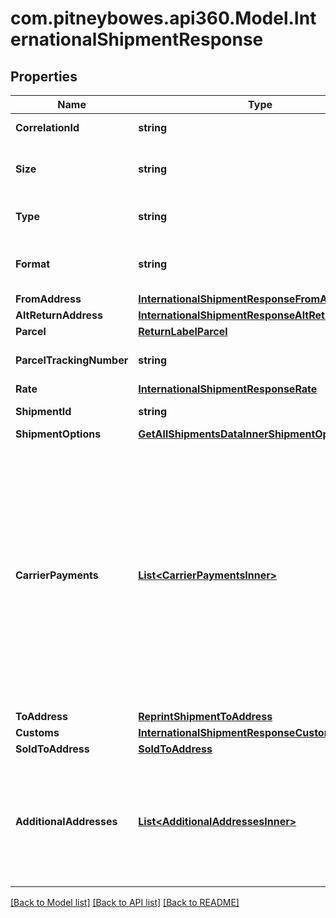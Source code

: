 # com.pitneybowes.api360.Model.InternationalShipmentResponse

## Properties

Name | Type | Description | Notes
------------ | ------------- | ------------- | -------------
**CorrelationId** | **string** | Key assigned by the shipping system to the transaction. | [optional] 
**Size** | **string** | Defines the label size of the Shipment, e.g., Shipping Label having Doc Size (8&#39; X 11&#39;). | [optional] 
**Type** | **string** | Defines the type of the Shipment, e.g., Shipping Label. | [optional] 
**Format** | **string** | Defines the type of the shipment which is printed. For example, Shipping label prints in PDF form. | [optional] 
**FromAddress** | [**InternationalShipmentResponseFromAddress**](InternationalShipmentResponseFromAddress.md) |  | [optional] 
**AltReturnAddress** | [**InternationalShipmentResponseAltReturnAddress**](InternationalShipmentResponseAltReturnAddress.md) |  | [optional] 
**Parcel** | [**ReturnLabelParcel**](ReturnLabelParcel.md) |  | [optional] 
**ParcelTrackingNumber** | **string** | The Tracking number given to the Parcel for tracking purpose. | [optional] 
**Rate** | [**InternationalShipmentResponseRate**](InternationalShipmentResponseRate.md) |  | [optional] 
**ShipmentId** | **string** | A unique identifier associated with the Shipment. | [optional] 
**ShipmentOptions** | [**GetAllShipmentsDataInnerShipmentOptions**](GetAllShipmentsDataInnerShipmentOptions.md) |  | [optional] 
**CarrierPayments** | [**List&lt;CarrierPaymentsInner&gt;**](CarrierPaymentsInner.md) | Defines how carrier charges are billed to a third party. Use this field to specify  account and charge type details for transportation and/or duties and taxes. This  field is optional and currently supported for FedEx, UPS, and DHL Express.  - If no &#x60;party&#x60; (who will pay for TRANSPORTATION_CHARGES or duties and taxes) is explicitly specified during shipment creation, the charges will automatically default to the sender (shipper). To direct charges to a different party, the appropriate bill-to details must be provided in the request.  | [optional] 
**ToAddress** | [**ReprintShipmentToAddress**](ReprintShipmentToAddress.md) |  | [optional] 
**Customs** | [**InternationalShipmentResponseCustoms**](InternationalShipmentResponseCustoms.md) |  | [optional] 
**SoldToAddress** | [**SoldToAddress**](SoldToAddress.md) |  | [optional] 
**AdditionalAddresses** | [**List&lt;AdditionalAddressesInner&gt;**](AdditionalAddressesInner.md) | A list of additional addresses associated with the shipment.  - Each object includes an address and its designated type, such as BROKER or other parties involved in customs or shipping processes.  - Additional address could be domestic or International both.   | [optional] 

[[Back to Model list]](../../README.md#documentation-for-models) [[Back to API list]](../../README.md#documentation-for-api-endpoints) [[Back to README]](../../README.md)

